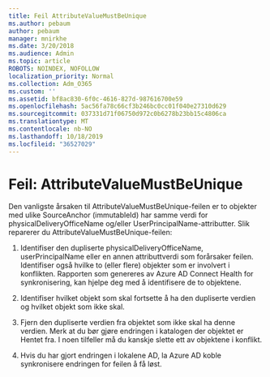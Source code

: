 ```yaml
---
title: Feil AttributeValueMustBeUnique
ms.author: pebaum
author: pebaum
manager: mnirkhe
ms.date: 3/20/2018
ms.audience: Admin
ms.topic: article
ROBOTS: NOINDEX, NOFOLLOW
localization_priority: Normal
ms.collection: Adm_O365
ms.custom: ''
ms.assetid: bf8ac830-6f0c-4616-827d-987616700e59
ms.openlocfilehash: 5ac56fa78c66cf3b246bc0cc01f040e27310d629
ms.sourcegitcommit: 037331d71f06750d972c0b6278b23bb15c4806ca
ms.translationtype: MT
ms.contentlocale: nb-NO
ms.lasthandoff: 10/18/2019
ms.locfileid: "36527029"
---
```

# <a name="error-attributevaluemustbeunique"></a>Feil: AttributeValueMustBeUnique

Den vanligste årsaken til AttributeValueMustBeUnique-feilen er to objekter med ulike SourceAnchor (immutableId) har samme verdi for physicalDeliveryOfficeName og/eller UserPrincipalName-attributter. Slik reparerer du AttributeValueMustBeUnique-feilen:
  
1. Identifiser den dupliserte physicalDeliveryOfficeName, userPrincipalName eller en annen attributtverdi som forårsaker feilen. Identifiser også hvilke to (eller flere) objekter som er involvert i konflikten. Rapporten som genereres av Azure AD Connect Health for synkronisering, kan hjelpe deg med å identifisere de to objektene.
    
2. Identifiser hvilket objekt som skal fortsette å ha den dupliserte verdien og hvilket objekt som ikke skal.
    
3. Fjern den dupliserte verdien fra objektet som ikke skal ha denne verdien. Merk at du bør gjøre endringen i katalogen der objektet er Hentet fra. I noen tilfeller må du kanskje slette ett av objektene i konflikt.
    
4. Hvis du har gjort endringen i lokalene AD, la Azure AD koble synkronisere endringen for feilen å få løst.
    

